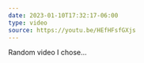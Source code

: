 ```yaml
---
date: 2023-01-10T17:32:17-06:00
type: video
source: https://youtu.be/HEfHFsfGXjs
---
```


Random video I chose...
